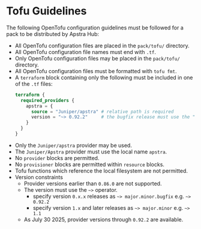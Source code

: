 # Tofu Guidelines

The following OpenTofu configuration guidelines must be followed for a pack to be distributed by Apstra Hub:
- All OpenTofu configuration files are placed in the `pack/tofu/` directory.
- All OpenTofu configuration file names must end with `.tf`.
- Only OpenTofu configuration files may be placed in the `pack/tofu/` directory.
- All OpenTofu configuration files must be formatted with `tofu fmt`.
- A `terraform` block containing only the following must be included in one of the `.tf` files:
  ```terraform
  terraform {
    required_providers {
      apstra = {
        source = "Juniper/apstra" # relative path is required
        version = "~> 0.92.2"     # the bugfix release must use the "~>" operator
      }
    }
  }
  ```
- Only the `Juniper/apstra` provider may be used.
- The `Juniper/Apstra` provider must use the local name `apstra`.
- No `provider` blocks are permitted.
- No `provisioner` blocks are permitted within `resource` blocks.
- Tofu functions which reference the local filesystem are not permitted.
- Version constraints
  - Provider versions earlier than `0.86.0` are not supported.
  - The version must use the `~>` operator.
    - specify version `0.x.x` releases as `~> major.minor.bugfix`  e.g. `~> 0.92.2`
    - specify version `1.x` and later releases as `~> major.minor` e.g. `~> 1.1`
  - As July 30 2025, provider versions through `0.92.2` are available.
